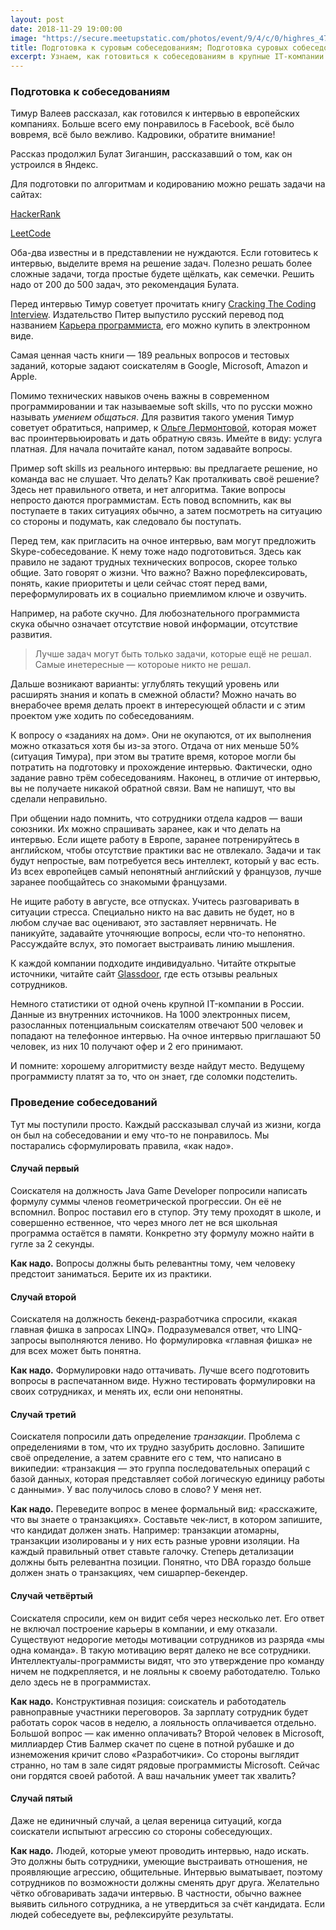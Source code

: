 ```yaml
---
layout: post
date: 2018-11-29 19:00:00
image: "https://secure.meetupstatic.com/photos/event/9/4/c/0/highres_476378080.jpeg"
title: Подготовка к суровым собеседованиям; Подготовка суровых собеседований
excerpt: Узнаем, как готовиться к собеседованиям в крупные IT-компании. Поговорим о том, как проводить собеседования.
---
```


### Подготовка к собеседованиям

Тимур Валеев рассказал, как готовился к интервью в европейских компаниях. Больше всего ему понравилось в Facebook, всё
было вовремя, всё было вежливо. Кадровики, обратите внимание!

Рассказ продолжил Булат Зиганшин, рассказавший о том, как он устроился в Яндекс.

Для подготовки по алгоритмам и кодированию можно решать задачи на сайтах:

[HackerRank](https://www.hackerrank.com)

[LeetCode](https://leetcode.com)

Оба-два известны и в представлении не нуждаются. Если готовитесь к интервью, выделите время на решение задач. Полезно решать более сложные задачи, тогда
простые будете щёлкать, как семечки. Решить надо от 200 до 500 задач, это рекомендация Булата.

Перед интервью Тимур советует прочитать книгу [Cracking The Coding Interview](http://www.crackingthecodinginterview.com).
Издательство Питер выпустило русский перевод под названием [Карьера программиста](https://www.piter.com/collection/kariera-v-it-industrii/product/kariera-programmista-6-e-izdanie-2),
его можно купить в электронном виде.

Самая ценная часть книги&nbsp;&mdash; 189 реальных вопросов и тестовых заданий, которые задают соискателям в Google, Microsoft, Amazon и Apple.

Помимо технических навыков очень важны в современном программировании и так называемые soft skills, что по русски можно называть *умением общаться*. Для развития
такого умения Тимур советует обратиться, например, к [Ольге Лермонтовой](https://t.me/dreamcatchme), которая может вас проинтервьюировать и дать обратную связь.
Имейте в виду: услуга платная. Для начала почитайте канал, потом задавайте вопросы.

Пример soft skills из реального интервью: вы предлагаете решение, но команда вас не слушает. Что делать? Как проталкивать своё решение? Здесь
нет правильного ответа, и нет алгоритма. Такие вопросы непросто даются программистам. Есть повод вспомнить, как вы поступаете в таких ситуациях обычно, а затем
посмотреть на ситуацию со стороны и подумать, как следовало бы поступать.

Перед тем, как пригласить на очное интервью, вам могут предложить Skype-собеседование. К нему тоже надо подготовиться. Здесь как правило не задают
трудных технических вопросов, скорее только общие. Зато говорят о жизни. Что важно? Важно порефлексировать, понять, какие приоритеты и цели сейчас стоят перед вами,
переформулировать их в социально приемлимом ключе и озвучить.

Например, на работе скучно. Для любознательного программиста скука обычно означает отсутствие новой информации, отсутствие развития.

> Лучше задач могут быть только задачи, которые ещё не решал. Самые инетересные&nbsp;&mdash; котороые никто не решал.

Дальше возникают варианты: углублять текущий уровень или расширять знания и копать в смежной области? Можно начать во внерабочее время делать проект в
интересующей области и с этим проектом уже ходить по собеседованиям.

К вопросу о &laquo;заданиях на дом&raquo;. Они не окупаются, от их выполнения можно отказаться хотя бы из-за этого. Отдача от них меньше 50% (ситуация Тимура),
при этом вы тратите время, которое могли бы потратить на подготовку и прохождение интервью. Фактически, одно задание равно трём собеседованиям.
Наконец, в отличие от интервью, вы не получаете никакой обратной связи. Вам не напишут, что вы сделали неправильно.

При общении надо помнить, что сотрудники отдела кадров&nbsp;&mdash; ваши союзники. Их можно спрашивать заранее, как и что делать на интервью. Если
ищете работу в Европе, заранее потренируйтесь в английском, чтобы отсутствие практики вас не отвлекало. Задачи и так будут непростые, вам потребуется весь
интеллект, который у вас есть. Из всех европейцев самый непонятный английский у французов, лучше заранее пообщайтесь со знакомыми французами.

Не ищите работу в августе, все отпусках. Учитесь разговаривать в ситуации стресса. Специально никто на вас давить не будет,
но в любом случае вас оценивают, это заставляет нервничать. Не паникуйте, задавайте уточняющие вопросы, если что-то непонятно. Рассуждайте вслух, это помогает
выстраивать линию мышления.

К каждой компании подходите индивидуально. Читайте открытые источники, читайте сайт [Glassdoor](https://www.glassdoor.com/index.htm), где есть
отзывы реальных сотрудников.

Немного статистики от одной очень крупной IT-компании в России. Данные из внутренних источников. На 1000 электронных писем, разосланных потенциальным соискателям
отвечают 500 человек и попадают на телефонное интервью. На очное интервью приглашают 50 человек, из них 10 получают офер и 2 его принимают.

И помните: хорошему алгоритмисту везде найдут место. Ведущему программисту платят за то, что он знает, где соломки подстелить.

### Проведение собеседований

Тут мы поступили просто. Каждый рассказывал случай из жизни, когда он был на собеседовании и ему что-то не понравилось. Мы постарались сформулировать правила, &laquo;как надо&raquo;.

#### Случай первый

Соискателя на должность Java Game Developer попросили написать формулу суммы членов геометрической прогрессии. Он её не вспомнил. Вопрос поставил его в ступор.
Эту тему проходят в школе, и совершенно ественное, что через много лет не вся школьная программа остаётся в памяти. Конкретно эту формулу можно найти в гугле за 2 секунды.

**Как надо.** Вопросы должны быть релевантны тому, чем человеку предстоит заниматься. Берите их из практики.

#### Случай второй

Соискателя на должность бекенд-разработчика спросили, &laquo;какая главная фишка в запросах LINQ&raquo;. Подразумевался ответ, что LINQ-запросы выполняются лениво.
Но формулировка &laquo;главная фишка&raquo; не для всех может быть понятна.

**Как надо.** Формулировки надо оттачивать. Лучше всего подготовить вопросы в распечатанном виде. Нужно тестировать формулировки на своих сотрудниках, и менять их, если они непонятны.

#### Случай третий

Соискателя попросили дать определение *транзакции*. Проблема с определениями в том, что их трудно зазубрить дословно. Запишите своё определение, а затем
сравните его с тем, что написано в википедии: &laquo;транзакция&nbsp;&mdash; это группа последовательных операций с базой данных, которая представляет собой логическую единицу
работы с данными&raquo;. У вас получилось слово в слово? У меня нет.

**Как надо.** Переведите вопрос в менее формальный вид: &laquo;расскажите, что вы знаете о транзакциях&raquo;. Составьте чек-лист, в котором запишите, что кандидат должен знать.
Например: транзакции атомарны, транзакции изолированы и у них есть разные уровни изоляции. На каждый правильный ответ ставьте галочку. Степерь детализации должны быть релевантна
позиции. Понятно, что DBA гораздо больше должен знать о транзакциях, чем сишарпер-бекендер.

#### Случай четвёртый

Соискателя спросили, кем он видит себя через несколько лет. Его ответ не включал построение карьеры в компании, и ему отказали.
Существуют недорогие методы мотивации сотрудников из разряда &laquo;мы одна команда&raquo;. В такую мотивацию верят далеко не все сотрудники. Интеллектуалы-программисты видят,
что это утверждение про команду ничем не подкрепляется, и не лояльны к своему работодателю. Только дело здесь не в программистах.

**Как надо.** Конструктивная позиция: соискатель и работодатель равноправные участники переговоров. За зарплату сотрудник будет работать сорок часов в неделю,
а лояльность оплачивается отдельно. Большой вопрос&nbsp;&mdash; как именно оплачивать? Второй человек в Microsoft, миллиардер Стив Балмер скачет по сцене в потной рубашке
и до изнеможения кричит слово &laquo;Разработчики&raquo;. Со стороны выглядит странно, но там в зале сидят рядовые программисты Microsoft. Сейчас они гордятся своей работой.
А ваш начальник умеет так хвалить?

#### Случай пятый

Даже не единичный случай, а целая вереница ситуаций, когда соискатели испытыют агрессию со стороны собеседующих.

**Как надо.** Людей, которые умеют проводить интервью, надо искать. Это должны быть сотрудники, умеющие выстраивать отношения, не проявляющие агрессию, общительные.
Интервью выматывает, поэтому сотрудников по возможности должны сменять друг друга. Желательно чётко обговаривать задачи интервью. В частности, обычно важнее выявить сильного
сотрудника, а не утвердиться за счёт кандидата. Если людей собеседуете вы, рефлексируйте результаты.

